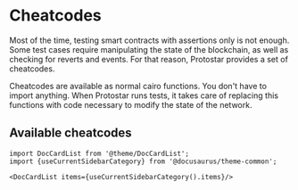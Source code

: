 # Cheatcodes

Most of the time, testing smart contracts with assertions only is not enough. Some test cases require manipulating the
state of the blockchain, as well as checking for reverts and events. For that reason, Protostar provides a set of
cheatcodes.

Cheatcodes are available as normal cairo functions. You don't have to import anything. When Protostar runs tests,
it takes care of replacing this functions with code necessary to modify the state of the network.

## Available cheatcodes

```mdx-code-block
import DocCardList from '@theme/DocCardList';
import {useCurrentSidebarCategory} from '@docusaurus/theme-common';

<DocCardList items={useCurrentSidebarCategory().items}/>
```